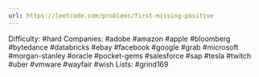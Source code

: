 ```yaml
---
url: https://leetcode.com/problems/first-missing-positive
---
```


Difficulty: #hard
Companies: #adobe #amazon #apple #bloomberg #bytedance #databricks #ebay #facebook #google #grab #microsoft #morgan-stanley #oracle #pocket-gems #salesforce #sap #tesla #twitch #uber #vmware #wayfair #wish
Lists: #grind169